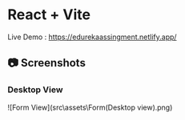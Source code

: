# React + Vite

Live Demo : https://edurekaassingment.netlify.app/

## 📷 Screenshots

###  Desktop View
![Form View](src\assets\Form(Desktop view).png)

